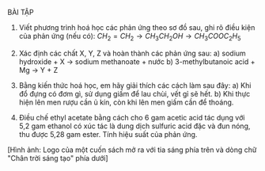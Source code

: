 BÀI TẬP

1. Viết phương trình hoá học các phản ứng theo sơ đồ sau, ghi rõ điều kiện của phản ứng (nếu có):
   $CH_2=CH_2 \rightarrow CH_3CH_2OH \rightarrow CH_3COOC_2H_5$

2. Xác định các chất X, Y, Z và hoàn thành các phản ứng sau:
   a) sodium hydroxide + X → sodium methanoate + nước
   b) 3-methylbutanoic acid + Mg → Y + Z

3. Bằng kiến thức hoá học, em hãy giải thích các cách làm sau đây:
   a) Khi đổ đựng có đơm gì, sử dụng giấm để lau chùi, vết gỉ sẽ hết.
   b) Khi thực hiện lên men rượu cần ủ kín, còn khi lên men giấm cần để thoáng.

4. Điều chế ethyl acetate bằng cách cho 6 gam acetic acid tác dụng với 5,2 gam ethanol có xúc tác là dung dịch sulfuric acid đặc và đun nóng, thu được 5,28 gam ester. Tính hiệu suất của phản ứng.

[Hình ảnh: Logo của một cuốn sách mở ra với tia sáng phía trên và dòng chữ "Chân trời sáng tạo" phía dưới]